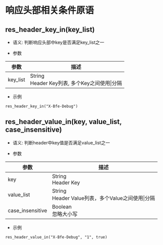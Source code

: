 # 响应头部相关条件原语

## res_header_key_in(key_list)
* 语义: 判断响应头部中key是否满足key_list之一

* 参数

| 参数      | 描述                   |
| --------- | ---------------------- |
| key_list  | String<br>Header Key列表, 多个Key之间使用&#124;分隔 |

* 示例

```
res_header_key_in("X-Bfe-Debug")
```

## res_header_value_in(key, value_list, case_insensitive)
* 语义: 判断header中key值是否满足value_list之一

* 参数

| 参数             | 描述                   |
| ---------------- | ---------------------- |
| key              | String<br>Header Key   |
| value_list       | String<br>Header Value列表，多个Value之间使用&#124;分隔 |
| case_insensitive | Boolean<br>忽略大小写  |

* 示例

```
res_header_value_in("X-Bfe-Debug", "1", true)
```
  
